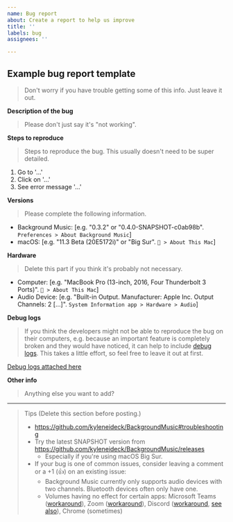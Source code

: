 ```yaml
---
name: Bug report
about: Create a report to help us improve
title: ''
labels: bug
assignees: ''

---
```


## Example bug report template

> Don't worry if you have trouble getting some of this info. Just leave it out.

**Description of the bug**
> Please don't just say it's "not working".

**Steps to reproduce**
> Steps to reproduce the bug. This usually doesn't need to be super detailed.
1. Go to '...'
2. Click on '...'
3. See error message '...'

**Versions**
> Please complete the following information.
 - Background Music: [e.g. "0.3.2" or "0.4.0-SNAPSHOT-c0ab98b". `Preferences > About Background Music`]
 - macOS: [e.g. "11.3 Beta (20E5172i)" or "Big Sur". ` > About This Mac`]

**Hardware**
> Delete this part if you think it's probably not necessary.
 - Computer: [e.g. "MacBook Pro (13-inch, 2016, Four Thunderbolt 3 Ports)". ` > About This Mac`]
 - Audio Device: [e.g. "Built-in Output. Manufacturer: Apple Inc. Output Channels: 2 [...]". `System Information app > Hardware > Audio`]

**Debug logs**
> If you think the developers might not be able to reproduce the bug on their computers, e.g. because an important feature is completely broken and they would have noticed, it can help to include [debug logs](https://github.com/kyleneideck/BackgroundMusic/wiki/Getting-Debug-Logs). This takes a little effort, so feel free to leave it out at first.

[Debug logs attached here](https://github.com/example/background-music-debug-logs.txt)

**Other info**
> Anything else you want to add?

---

> Tips
> (Delete this section before posting.)
>  - https://github.com/kyleneideck/BackgroundMusic#troubleshooting
>  - Try the latest SNAPSHOT version from https://github.com/kyleneideck/BackgroundMusic/releases
>     - Especially if you're using macOS Big Sur.
>  - If your bug is one of common issues, consider leaving a comment or a +1 (👍) on an existing issue:
>     - Background Music currently only supports audio devices with two channels. Bluetooth devices often only have one.
>     - Volumes having no effect for certain apps: Microsoft Teams ([workaround](https://github.com/kyleneideck/BackgroundMusic/issues/268#issuecomment-604977210)), Zoom ([workaround](https://github.com/kyleneideck/BackgroundMusic/issues/396#issuecomment-741992157)), Discord ([workaround](https://github.com/kyleneideck/BackgroundMusic/issues/210#issuecomment-507048957), [see also](https://github.com/kyleneideck/BackgroundMusic/issues/267#issuecomment-617327850)), Chrome (sometimes)
